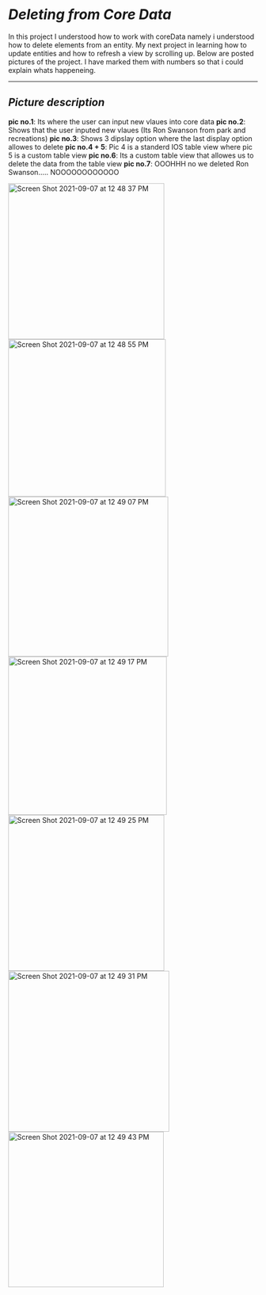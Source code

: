 # *Deleting from Core Data*

In this project I understood how to work with coreData namely i understood how to delete elements from an entity. My next project in learning how to update entities 
and how to refresh a view by scrolling up. Below are posted pictures of the project. I have marked them with numbers so that i could explain whats happeneing.

--------------------------------------------------------------------------------------------------------------------------------------------------------------------

## *Picture description*

**pic no.1**: Its where the user can input new vlaues into core data
**pic no.2**: Shows that the user inputed new vlaues (Its Ron Swanson from park and recreations)
**pic no.3**: Shows 3 dipslay option where the last display option allowes to delete
**pic no.4 + 5**: Pic 4 is a standerd IOS table view where pic 5 is a custom table view
**pic no.6**: Its a custom table view that allowes us to delete the data from the table view
**pic no.7**: OOOHHH no we deleted Ron Swanson..... NOOOOOOOOOOOO




<img width="315" alt="Screen Shot 2021-09-07 at 12 48 37 PM" src="https://user-images.githubusercontent.com/67702241/132335361-a26110ba-4e70-403f-9f5b-bd4dea7b23d9.png">
<img width="318" alt="Screen Shot 2021-09-07 at 12 48 55 PM" src="https://user-images.githubusercontent.com/67702241/132335364-9597cea0-3705-4881-aaaf-462cb5e72a1b.png">
<img width="323" alt="Screen Shot 2021-09-07 at 12 49 07 PM" src="https://user-images.githubusercontent.com/67702241/132335370-4d133007-0795-4f1f-82b7-8e46f2d14ab7.png">
<img width="320" alt="Screen Shot 2021-09-07 at 12 49 17 PM" src="https://user-images.githubusercontent.com/67702241/132335376-6847c5d4-e7ae-4ae1-9e8d-435b658d7fa4.png">
<img width="315" alt="Screen Shot 2021-09-07 at 12 49 25 PM" src="https://user-images.githubusercontent.com/67702241/132335383-38fa68ac-e5ca-4535-b8e0-da961783a6ca.png">
<img width="325" alt="Screen Shot 2021-09-07 at 12 49 31 PM" src="https://user-images.githubusercontent.com/67702241/132335388-7dc13882-54f9-490e-a82d-ee19be778bf4.png">
<img width="314" alt="Screen Shot 2021-09-07 at 12 49 43 PM" src="https://user-images.githubusercontent.com/67702241/132335393-ad6b876b-f599-4562-93e3-080b438af9a1.png">


